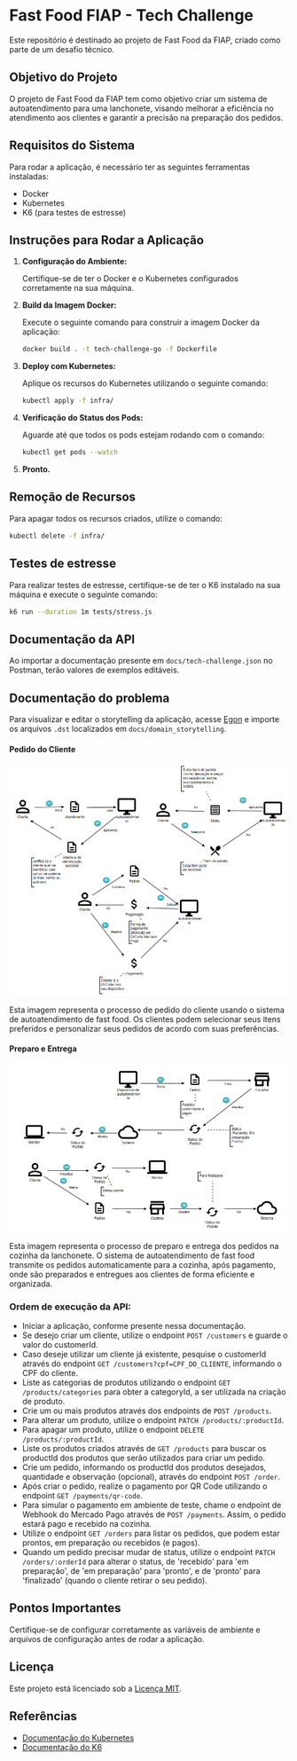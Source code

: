 # Fast Food FIAP - Tech Challenge

Este repositório é destinado ao projeto de Fast Food da FIAP, criado como parte de um desafio técnico.

   ## Objetivo do Projeto
O projeto de Fast Food da FIAP tem como objetivo criar um sistema de autoatendimento para uma lanchonete, visando melhorar a eficiência no atendimento aos clientes e garantir a precisão na preparação dos pedidos.

## Requisitos do Sistema
Para rodar a aplicação, é necessário ter as seguintes ferramentas instaladas:

- Docker
- Kubernetes
- K6 (para testes de estresse)

## Instruções para Rodar a Aplicação

1. **Configuração do Ambiente:**

      Certifique-se de ter o Docker e o Kubernetes configurados corretamente na sua máquina.
      
2. **Build da Imagem Docker:**
      
      Execute o seguinte comando para construir a imagem Docker da aplicação:
      
      ```bash
      docker build . -t tech-challenge-go -f Dockerfile
      ```

3. **Deploy com Kubernetes:**

      Aplique os recursos do Kubernetes utilizando o seguinte comando:

      ```bash
      kubectl apply -f infra/
      ```
      
4. **Verificação do Status dos Pods:**

      Aguarde até que todos os pods estejam rodando com o comando:

      ```bash
      kubectl get pods --watch
      ```

5. **Pronto.**

## Remoção de Recursos

Para apagar todos os recursos criados, utilize o comando:

```bash
kubectl delete -f infra/
```

## Testes de estresse

Para realizar testes de estresse, certifique-se de ter o K6 instalado na sua máquina e execute o seguinte comando:

```bash
k6 run --duration 1m tests/stress.js
```

## Documentação da API
Ao importar a documentação presente em `docs/tech-challenge.json` no Postman, terão valores de exemplos editáveis.

## Documentação do problema
Para visualizar e editar o storytelling da aplicação, acesse [Egon](https://egon.io/app-v1/) e importe os arquivos `.dst` localizados em `docs/domain_storytelling`.

#### Pedido do Cliente
![Pedido do Cliente](docs/domain_storytelling/pedido.png)

Esta imagem representa o processo de pedido do cliente usando o sistema de autoatendimento de fast food. Os clientes podem selecionar seus itens preferidos e personalizar seus pedidos de acordo com suas preferências.

#### Preparo e Entrega
![Preparo e Entrega](docs/domain_storytelling/entrega.png)

Esta imagem representa o processo de preparo e entrega dos pedidos na cozinha da lanchonete. O sistema de autoatendimento de fast food transmite os pedidos automaticamente para a cozinha, após pagamento, onde são preparados e entregues aos clientes de forma eficiente e organizada.

### Ordem de execução da API:

- Iniciar a aplicação, conforme presente nessa documentação.
- Se desejo criar um cliente, utilize o endpoint `POST /customers` e guarde o valor do customerId.
- Caso deseje utilizar um cliente já existente, pesquise o customerId através do endpoint `GET /customers?cpf=CPF_DO_CLIENTE`, informando o CPF do cliente.
- Liste as categorias de produtos utilizando o endpoint `GET /products/categories` para obter a categoryId, a ser utilizada na criação de produto.
- Crie um ou mais produtos através dos endpoints de `POST /products`.
- Para alterar um produto, utilize o endpoint `PATCH /products/:productId`.
- Para apagar um produto, utilize o endpoint `DELETE /products/:productId`.
- Liste os produtos criados através de `GET /products` para buscar os productId dos produtos que serão utilizados para criar um pedido.
- Crie um pedido, informando os productId dos produtos desejados, quantidade e observação (opcional), através do endpoint `POST /order`.
- Após criar o pedido, realize o pagamento por QR Code utilizando o endpoint `GET /payments/qr-code`.
- Para simular o pagamento em ambiente de teste, chame o endpoint de Webhook do Mercado Pago através de `POST /payments`. Assim, o pedido estará pago e recebido na cozinha.
- Utilize o endpoint `GET /orders` para listar os pedidos, que podem estar prontos, em preparação ou recebidos (e pagos).
- Quando um pedido precisar mudar de status, utilize o endpoint `PATCH /orders/:orderId` para alterar o status, de 'recebido' para 'em preparação', de 'em preparação' para 'pronto', e de 'pronto' para 'finalizado' (quando o cliente retirar o seu pedido).

## Pontos Importantes

Certifique-se de configurar corretamente as variáveis de ambiente e arquivos de configuração antes de rodar a aplicação.

<!--
## Contribuição
Este projeto está aberto para contribuições. Caso queira contribuir, por favor, faça um fork do repositório, implemente as alterações e envie um pull request.
-->

## Licença

Este projeto está licenciado sob a [Licença MIT](LICENSE).

## Referências

- [Documentação do Kubernetes](https://kubernetes.io/docs/)
- [Documentação do K6](https://k6.io/docs/)
